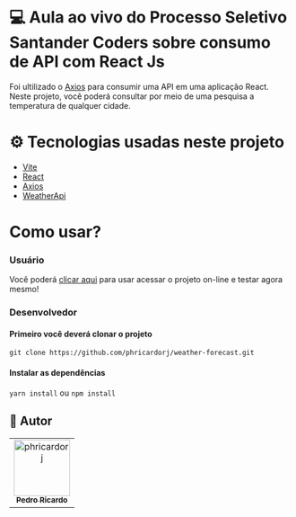 # 💻 Aula ao vivo do Processo Seletivo Santander Coders sobre consumo de API com React Js 

Foi ultilizado o [Axios](https://axios-http.com/docs/intro) para consumir uma API em uma aplicação React. Neste projeto, você poderá
consultar por meio de uma pesquisa a temperatura de qualquer cidade.

# ⚙️ Tecnologias usadas neste projeto
- [Vite](https://vitejs.dev/)
- [React](https://pt-br.reactjs.org/)
- [Axios](https://axios-http.com/docs/intro)
- [WeatherApi](https://github.com/robertoduessmann/weather-api/)

# Como usar? 

### Usuário

Você poderá [clicar aqui](https://weather-forecast-rust.vercel.app/) para usar acessar o projeto on-line e testar agora mesmo! 

### Desenvolvedor

#### Primeiro você deverá clonar o projeto
```
git clone https://github.com/phricardorj/weather-forecast.git
```

#### Instalar as dependências
```yarn install``` ou ```npm install```

## 🖖 Autor<br>
<table>
  <tr>
    <td align="center">
      <a href="https://github.com/phricardorj">
        <img src="https://avatars.githubusercontent.com/u/70300680" width="100px;" alt="phricardorj"/><br>
        <sub>
          <b>Pedro Ricardo</b>
        </sub>
      </a>
    </td>
  </tr>
</table>
